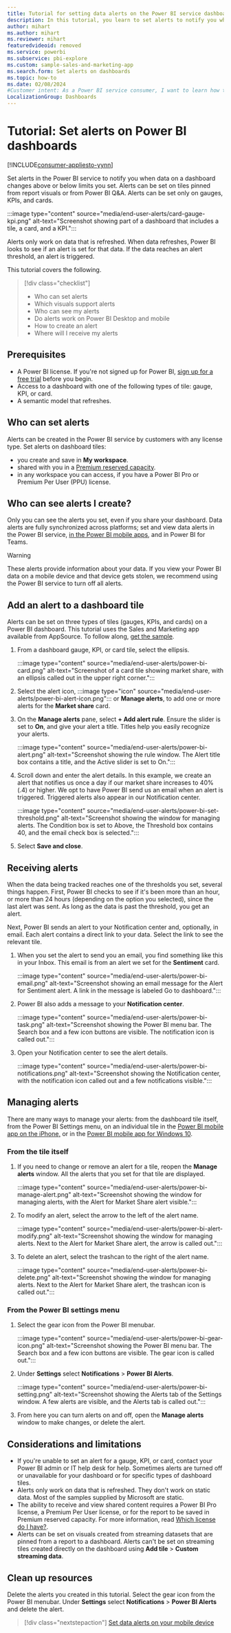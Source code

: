 ```yaml
---
title: Tutorial for setting data alerts on the Power BI service dashboards.
description: In this tutorial, you learn to set alerts to notify you when data in your dashboards changes beyond limits you set in the Microsoft Power BI service.
author: mihart
ms.author: mihart
ms.reviewer: mihart
featuredvideoid: removed
ms.service: powerbi
ms.subservice: pbi-explore
ms.custom: sample-sales-and-marketing-app
ms.search.form: Set alerts on dashboards
ms.topic: how-to
ms.date: 02/08/2024
#Customer intent: As a Power BI service consumer, I want to learn how to create and update a data alert so that I get notified when important data changes above/below my set threshold.
LocalizationGroup: Dashboards
---
```

# Tutorial: Set alerts on Power BI dashboards

[!INCLUDE[consumer-appliesto-yynn](../includes/consumer-appliesto-yynn.md)]


Set alerts in the Power BI service to notify you when data on a dashboard changes above or below limits you set. Alerts can be set on tiles pinned from report visuals or from Power BI Q&A. Alerts can be set only on gauges, KPIs, and cards. 

:::image type="content" source="media/end-user-alerts/card-gauge-kpi.png" alt-text="Screenshot showing part of a dashboard that includes a tile, a card, and a KPI.":::

Alerts only work on data that is refreshed. When data refreshes, Power BI looks to see if an alert is set for that data. If the data reaches an alert threshold, an alert is triggered. 

This tutorial covers the following.
> [!div class="checklist"]
> * Who can set alerts
> * Which visuals support alerts
> * Who can see my alerts
> * Do alerts work on Power BI Desktop and mobile
> * How to create an alert
> * Where will I receive my alerts

## Prerequisites

- A Power BI license. If you're not signed up for Power BI, [sign up for a free trial](https://app.powerbi.com/signupredirect?pbi_source=web) before you begin.
- Access to a dashboard with one of the following types of tile: gauge, KPI, or card. 
- A semantic model that refreshes.

## Who can set alerts

Alerts can be created in the Power BI service by customers with any license type. Set alerts on dashboard tiles:
- you create and save in **My workspace**.
- shared with you in a [Premium reserved capacity](end-user-license.md). 
- in any workspace you can access, if you have a Power BI Pro or Premium Per User (PPU) license.

## Who can see alerts I create?

Only you can see the alerts you set, even if you share your dashboard. Data alerts are fully synchronized across platforms; set and view data alerts in the Power BI service,  [in the Power BI mobile apps](mobile/mobile-set-data-alerts-in-the-mobile-apps.md), and in Power BI for Teams. 

> [!WARNING]
> These alerts provide information about your data. If you view your Power BI data on a mobile device and that device gets stolen, we recommend using the Power BI service to turn off all alerts.

## Add an alert to a dashboard tile

Alerts can be set on three types of tiles (gauges, KPIs, and cards) on a Power BI dashboard. This tutorial uses the Sales and Marketing app available from AppSource. To follow along, [get the sample](end-user-app-marketing.md). 

1. From a dashboard gauge, KPI, or card tile, select the ellipsis.

   :::image type="content" source="media/end-user-alerts/power-bi-card.png" alt-text="Screenshot of a card tile showing market share, with an ellipsis called out in the upper right corner.":::

1. Select the alert icon, :::image type="icon" source="media/end-user-alerts/power-bi-alert-icon.png"::: or **Manage alerts**, to add one or more alerts for the **Market share** card.

1. On the **Manage alerts** pane, select **+ Add alert rule**. Ensure the slider is set to **On**, and give your alert a title. Titles help you easily recognize your alerts.

   :::image type="content" source="media/end-user-alerts/power-bi-alert.png" alt-text="Screenshot showing the rule window. The Alert title box contains a title, and the Active slider is set to On.":::

1. Scroll down and enter the alert details. In this example, we create an alert that notifies us once a day if our market share increases to 40% (.4) or higher. We opt to have Power BI send us an email when an alert is triggered. Triggered alerts also appear in our Notification center. 

   :::image type="content" source="media/end-user-alerts/power-bi-set-threshold.png" alt-text="Screenshot showing the window for managing alerts. The Condition box is set to Above, the Threshold box contains 40, and the email check box is selected.":::

1. Select **Save and close**.

## Receiving alerts
When the data being tracked reaches one of the thresholds you set, several things happen. First, Power BI checks to see if it's been more than an hour, or more than 24 hours (depending on the option you selected), since the last alert was sent. As long as the data is past the threshold, you get an alert.

Next, Power BI sends an alert to your Notification center and, optionally, in email. Each alert contains a direct link to your data. Select the link to see the relevant tile.  

1. When you set the alert to send you an email, you find something like this in your Inbox. This email is from an alert we set for the **Sentiment** card.

   :::image type="content" source="media/end-user-alerts/power-bi-email.png" alt-text="Screenshot showing an email message for the Alert for Sentiment alert. A link in the message is labeled Go to dashboard.":::
2. Power BI also adds a message to your **Notification center**.

   :::image type="content" source="media/end-user-alerts/power-bi-task.png" alt-text="Screenshot showing the Power BI menu bar. The Search box and a few icon buttons are visible. The notification icon is called out.":::
3. Open your Notification center to see the alert details.

   :::image type="content" source="media/end-user-alerts/power-bi-notifications.png" alt-text="Screenshot showing the Notification center, with the notification icon called out and a few notifications visible.":::

## Managing alerts

There are many ways to manage your alerts: from the dashboard tile itself, from the Power BI Settings menu, on an individual tile in the [Power BI mobile app on the iPhone,](mobile/mobile-set-data-alerts-in-the-mobile-apps.md) or in the [Power BI mobile app for Windows 10](mobile/mobile-set-data-alerts-in-the-mobile-apps.md).

### From the tile itself

1. If you need to change or remove an alert for a tile, reopen the **Manage alerts** window. All the alerts that you set for that tile are displayed.

   :::image type="content" source="media/end-user-alerts/power-bi-manage-alert.png" alt-text="Screenshot showing the window for managing alerts, with the Alert for Market Share alert visible.":::
2. To modify an alert, select the arrow to the left of the alert name.

   :::image type="content" source="media/end-user-alerts/power-bi-alert-modify.png" alt-text="Screenshot showing the window for managing alerts. Next to the Alert for Market Share alert, the arrow is called out.":::
3. To delete an alert, select the trashcan to the right of the alert name.

   :::image type="content" source="media/end-user-alerts/power-bi-delete.png" alt-text="Screenshot showing the  window for managing alerts. Next to the Alert for Market Share alert, the trashcan icon is called out.":::

### From the Power BI settings menu

1. Select the gear icon from the Power BI menubar.

   :::image type="content" source="media/end-user-alerts/power-bi-gear-icon.png" alt-text="Screenshot showing the Power BI menu bar. The Search box and a few icon buttons are visible. The gear icon is called out.":::

2. Under **Settings** select **Notifications** > **Power BI Alerts**.

   :::image type="content" source="media/end-user-alerts/power-bi-setting.png" alt-text="Screenshot showing the Alerts tab of the Settings window. A few alerts are visible, and the Alerts tab is called out.":::

3. From here you can turn alerts on and off, open the **Manage alerts** window to make changes, or delete the alert.

## Considerations and limitations 

* If you're unable to set an alert for a gauge, KPI, or card, contact your Power BI admin or IT help desk for help. Sometimes alerts are turned off or unavailable for your dashboard or for specific types of dashboard tiles.
* Alerts only work on data that is refreshed. They don't work on static data. Most of the samples supplied by Microsoft are static. 
* The ability to receive and view shared content requires a Power BI Pro license, a Premium Per User license, or for the report to be saved in Premium reserved capacity. For more information, read [Which license do I have?](end-user-license.md).
* Alerts can be set on visuals created from streaming datasets that are pinned from a report to a dashboard. Alerts can't be set on streaming tiles created directly on the dashboard using **Add tile** > **Custom streaming data**.


## Clean up resources
Delete the alerts you created in this tutorial. Select the gear icon from the Power BI menubar. Under **Settings** select **Notifications** > **Power BI Alerts** and delete the alert.

> [!div class="nextstepaction"]
> [Set data alerts on your mobile device](mobile/mobile-set-data-alerts-in-the-mobile-apps.md)
